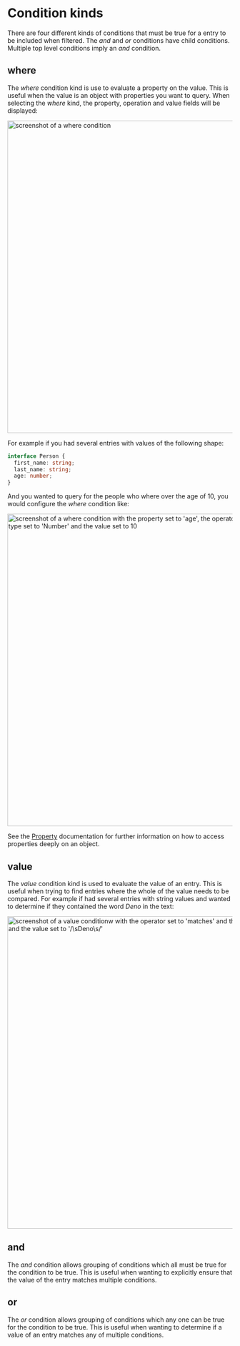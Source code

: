 # Condition kinds

There are four different kinds of conditions that must be true for a entry to be
included when filtered. The _and_ and _or_ conditions have child conditions.
Multiple top level conditions imply an _and_ condition.

## where

The _where_ condition kind is use to evaluate a property on the value. This is
useful when the value is an object with properties you want to query. When
selecting the _where_ kind, the property, operation and value fields will be
displayed:

<img src="/images/condition_where.png" alt="screenshot of a where condition" width="700" class="mx-auto" />

For example if you had several entries with values of the following shape:

```ts
interface Person {
  first_name: string;
  last_name: string;
  age: number;
}
```

And you wanted to query for the people who where over the age of 10, you would
configure the _where_ condition like:

<img src="/images/condition_where_age.png" alt="screenshot of a where condition with the property set to 'age', the operator set to '>' and the value type set to 'Number' and the value set to 10" width="700" class="mx-auto" />

See the [Property](./prpoerty) documentation for further information on how to
access properties deeply on an object.

## value

The _value_ condition kind is used to evaluate the value of an entry. This is
useful when trying to find entries where the whole of the value needs to be
compared. For example if had several entries with string values and wanted to
determine if they contained the word _Deno_ in the text:

<img src="/images/condition_where_value.png" alt="screenshot of a value conditionw with the operator set to 'matches' and the value type set to 'RegExp' and the value set to '/\sDeno\s/'" width="700" class="mx-auto" />

## and

The _and_ condition allows grouping of conditions which all must be true for the
condition to be true. This is useful when wanting to explicitly ensure that the
value of the entry matches multiple conditions.

## or

The _or_ condition allows grouping of conditions which any one can be true for
the condition to be true. This is useful when wanting to determine if a value of
an entry matches any of multiple conditions.
